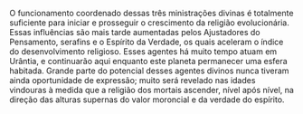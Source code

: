 ﻿O funcionamento coordenado dessas três ministrações divinas é totalmente suficiente para iniciar e prosseguir o crescimento da religião evolucionária. Essas influências são mais tarde aumentadas pelos Ajustadores do Pensamento, serafins e o Espírito da Verdade, os quais aceleram o índice do desenvolvimento religioso. Esses agentes há muito tempo atuam em Urântia, e continuarão aqui enquanto este planeta permanecer uma esfera habitada. Grande parte do potencial desses agentes divinos nunca tiveram ainda oportunidade de expressão; muito será revelado nas idades vindouras à medida que a religião dos mortais ascender, nível após nível, na direção das alturas supernas do valor moroncial e da verdade do espírito.